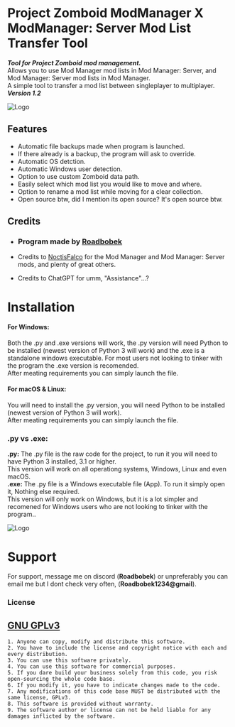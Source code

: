 
# Project Zomboid ModManager X ModManager: Server Mod List Transfer Tool

***Tool for Project Zomboid mod management.***  
Allows you to use Mod Manager mod lists in Mod Manager: Server, and Mod Manager: Server mod lists in Mod Manager.  
A simple tool to transfer a mod list between singleplayer to multiplayer. ***Version 1.2***

![Logo](https://i.imgur.com/kip7xI1.png)
## Features

- Automatic file backups made when program is launched.
- If there already is a backup, the program will ask to override.
- Automatic OS detction.
- Automatic Windows user detection.
- Option to use custom Zomboid data path.
- Easily select which mod list you would like to move and where.
- Option to rename a mod list while moving for a clear collection.
- Open source btw, did I mention its open source? It's open source btw.


## Credits

- ### **Program made by [Roadbobek](https://www.github.com/Roadbobek)**

- Credits to [NoctisFalco](https://steamcommunity.com/id/NoctisFalco) for the Mod Manager and Mod Manager: Server mods, and plenty of great others.

- Credits to ChatGPT for umm, "Assistance"...?



# **Installation**

#### **For Windows:**  
Both the .py and .exe versions will work, the .py version will need Python to be installed (newest version of Python 3 will work) and the .exe is a standalone windows executable. For most users not looking to tinker with the program the .exe version is recomended.  
After meating requirements you can simply launch the file.

#### **For macOS & Linux:**  
You will need to install the .py version, you will need Python to be installed (newest version of Python 3 will work).  
After meating requirements you can simply launch the file.

### **.py vs .exe:**
**.py:** The .py file is the raw code for the project, to run it you will need to have Python 3 installed, 3.1 or higher.  
This version will work on all operationg systems, Windows, Linux and even macOS.  
**.exe:** The .py file is a Windows executable file (App). To run it simply open it, Nothing else required.  
This version will only work on Windows, but it is a lot simpler and recomened for Windows users who are not looking to tinker with the program..

![Logo](https://i.imgur.com/4nYg3Ky.png)
# Support

For support, message me on discord (**Roadbobek**) or unpreferably you can email me but I dont check very often, (**Roadbobek1234@gmail**).


### License

## [GNU GPLv3](https://choosealicense.com/licenses/gpl-3.0/)
    1. Anyone can copy, modify and distribute this software.
    2. You have to include the license and copyright notice with each and every distribution.
    3. You can use this software privately.
    4. You can use this software for commercial purposes.
    5. If you dare build your business solely from this code, you risk open-sourcing the whole code base.
    6. If you modify it, you have to indicate changes made to the code.
    7. Any modifications of this code base MUST be distributed with the same license, GPLv3.
    8. This software is provided without warranty.
    9. The software author or license can not be held liable for any damages inflicted by the software.


